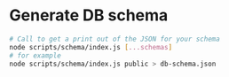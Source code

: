 # Generate DB schema

```sh
# Call to get a print out of the JSON for your schema
node scripts/schema/index.js [...schemas]
# for example
node scripts/schema/index.js public > db-schema.json
```
